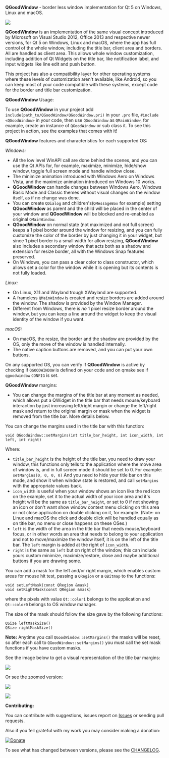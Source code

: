 **QGoodWindow** - border less window implementation for Qt 5 on Windows, Linux and macOS.

![](https://raw.githubusercontent.com/antonypro/QGoodWindow/master/image/qgoodwindow.gif)

**QGoodWindow** is an implementation of the same visual concept introduced by Microsoft on Visual Studio 2012, Office 2013 and respective newer versions, for Qt 5 on Windows, Linux and macOS, where the app has full control of the whole window, including the title bar, client area and borders. All are handled as client area. This allows whole window customization, including addition of Qt Widgets on the title bar, like notification label, and input widgets like line edit and push button.

This project has also a compatibility layer for other operating systems where these levels of customization aren't available, like Android, so you can keep most of your code compatible with these systems, except code for the border and title bar customization.

**QGoodWindow** Usage:

To use  **QGoodWindow**  in your project add  `include(path_to/QGoodWindow/QGoodWindow.pri)`  in your  `.pro`  file,  `#include <QGoodWindow>`  in your code, then use  `QGoodWindow`  as  `QMainWindow`, for example, create an instance of  `QGoodWindow`  or sub class it. To see this project in action, see the examples that comes with it!

**QGoodWindow** features and characteristics for each supported OS:

*Windows:*

- All the low level WinAPI call are done behind the scenes, and you can use the Qt APIs for, for example, maximize, minimize, hide/show window, toggle full screen mode and handle window close.
- The minimize animation introduced with Windows Aero on Windows Vista, and the maximize animation introduced on Windows 10 works.
- **QGoodWindow** can handle changes between Windows Aero, Windows Basic Mode and Classic themes without visual changes on the window itself, as if no change was done.
- You can create `QDialog` and children's(`QMessageBox` for example) setting **QGoodWindow** as parent and the child will be placed in the center of your window and **QGoodWindow** will be blocked and re-enabled as original `QMainWindow`.
- **QGoodWindow** on normal state (not maximized and not full screen) keeps a 1 pixel border around the window for resizing, and you can fully customize the color of the border by just changing it in your widget, but since 1 pixel border is a small width for allow resizing, **QGoodWindow** also includes a secondary window that acts both as a shadow and extension for resize border, all with the Windows Snap features preserved.
- On Windows, you can pass a clear color to class constructor, which allows set a color for the window while it is opening but its contents is not fully loaded.

*Linux:*

 - On Linux, X11 and Wayland trough XWayland are supported.
 - A frameless `QMainWindow` is created and resize borders are added around the window. The shadow is provided by the Window Manager.
 - Different from Windows, there is *no* 1 pixel resize border around the window, but you can keep a line around the widget to keep the visual identity of the window if you want.

*macOS:*

 - On macOS, the resize, the border and the shadow are provided by the OS, only the move of the window is handled internally.
 - The native caption buttons are removed, and you can put your own buttons.

On any supported OS, you can verify if **QGoodWindow** is active by checking if `QGOODWINDOW` is defined on your code and on qmake see if `qgoodwindow` `CONFIG` is set.

**QGoodWindow** margins:

- You can change the margins of the title bar at any moment as needed, which allows put a QWidget in the title bar  that needs mouse/keyboard interaction by just increasing left/right margin or change the left/right mask and return to the original margin or mask when the widget is removed from the title bar. More details below.

You can change the margins used in the title bar with this function:

    void QGoodWindow::setMargins(int title_bar_height, int icon_width, int left, int right)
    
  Where:
  

- `title_bar_height` is the height of the title bar, you need to draw your window, this functions only tells to the application where the move area of window is, and in full screen mode it should be set to 0. For example: `setMargins(0, 0, 0, 0)`
And you need to hide your title bar on this mode, and show it when window state is restored, and call `setMargins` with the appropriate values back.
- `icon_width` is useful when your window shows an icon like the red icon on the example, set it to the actual width of your icon area and it's height will be the same as `title_bar_height`, or set to 0 if not showing an icon or don't want show window context menu clicking on this area or not close application on double clicking on it, for example. (Note: on Linux and macOS the click and double click will be handled equally as on title bar, no menu or close happens on these OSes.)
- `left` is the width of the area in the title bar that needs mouse/keyboard focus, or in other words an area that needs to belong to your application and not to move/maximize the window itself, it is on the left of the title bar. The `left` margin is added at the right of `icon_width`.
- `right` is the same as `left` but on right of the window, this can include yours custom minimize, maximize/restore, close and maybe additional buttons if you are drawing some.

You can add a mask for the left and/or right margin, which enables custom areas for mouse hit test, passing a `QRegion` or a `QBitmap` to the functions:

    void setLeftMask(const QRegion &mask)
    void setRightMask(const QRegion &mask)

where the pixels with value `Qt::color1` belongs to the application and `Qt::color0` belongs to OS window manager.

The size of the mask should follow the size gave by the following functions:

    QSize leftMaskSize()
    QSize rightMaskSize()

**Note:** Anytime you call `QGoodWindow::setMargins()` the masks will be reset, so after each call to `QGoodWindow::setMargins()` you must call the set mask functions if you have custom masks.

See the image below to get a visual representation of the title bar margins:

![](https://raw.githubusercontent.com/antonypro/QGoodWindow/master/image/margins.png)

Or see the zoomed version:

![](https://raw.githubusercontent.com/antonypro/QGoodWindow/master/image/margins-left.png)

![](https://raw.githubusercontent.com/antonypro/QGoodWindow/master/image/margins-right.png)

**Contributing:**

You can contribute with suggestions, issues report on [Issues](https://github.com/antonypro/QGoodWindow/issues) or sending pull requests.

Also if you fell grateful with my work you may consider making a donation:

[![Donate](https://www.paypalobjects.com/en_US/i/btn/btn_donateCC_LG.gif)](https://www.paypal.com/donate?hosted_button_id=T6KAEVMQ27TBU)

To see what has changed between versions, please see the [CHANGELOG](https://github.com/antonypro/QGoodWindow/blob/master/CHANGELOG.md).
